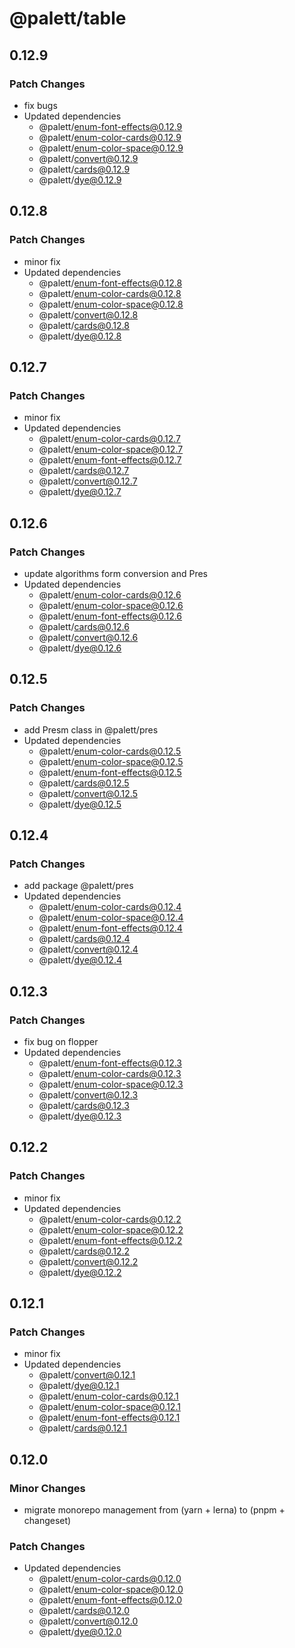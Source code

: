 # @palett/table

## 0.12.9

### Patch Changes

- fix bugs
- Updated dependencies
  - @palett/enum-font-effects@0.12.9
  - @palett/enum-color-cards@0.12.9
  - @palett/enum-color-space@0.12.9
  - @palett/convert@0.12.9
  - @palett/cards@0.12.9
  - @palett/dye@0.12.9

## 0.12.8

### Patch Changes

- minor fix
- Updated dependencies
  - @palett/enum-font-effects@0.12.8
  - @palett/enum-color-cards@0.12.8
  - @palett/enum-color-space@0.12.8
  - @palett/convert@0.12.8
  - @palett/cards@0.12.8
  - @palett/dye@0.12.8

## 0.12.7

### Patch Changes

- minor fix
- Updated dependencies
  - @palett/enum-color-cards@0.12.7
  - @palett/enum-color-space@0.12.7
  - @palett/enum-font-effects@0.12.7
  - @palett/cards@0.12.7
  - @palett/convert@0.12.7
  - @palett/dye@0.12.7

## 0.12.6

### Patch Changes

- update algorithms form conversion and Pres
- Updated dependencies
  - @palett/enum-color-cards@0.12.6
  - @palett/enum-color-space@0.12.6
  - @palett/enum-font-effects@0.12.6
  - @palett/cards@0.12.6
  - @palett/convert@0.12.6
  - @palett/dye@0.12.6

## 0.12.5

### Patch Changes

- add Presm class in @palett/pres
- Updated dependencies
  - @palett/enum-color-cards@0.12.5
  - @palett/enum-color-space@0.12.5
  - @palett/enum-font-effects@0.12.5
  - @palett/cards@0.12.5
  - @palett/convert@0.12.5
  - @palett/dye@0.12.5

## 0.12.4

### Patch Changes

- add package @palett/pres
- Updated dependencies
  - @palett/enum-color-cards@0.12.4
  - @palett/enum-color-space@0.12.4
  - @palett/enum-font-effects@0.12.4
  - @palett/cards@0.12.4
  - @palett/convert@0.12.4
  - @palett/dye@0.12.4

## 0.12.3

### Patch Changes

- fix bug on flopper
- Updated dependencies
  - @palett/enum-font-effects@0.12.3
  - @palett/enum-color-cards@0.12.3
  - @palett/enum-color-space@0.12.3
  - @palett/convert@0.12.3
  - @palett/cards@0.12.3
  - @palett/dye@0.12.3

## 0.12.2

### Patch Changes

- minor fix
- Updated dependencies
  - @palett/enum-color-cards@0.12.2
  - @palett/enum-color-space@0.12.2
  - @palett/enum-font-effects@0.12.2
  - @palett/cards@0.12.2
  - @palett/convert@0.12.2
  - @palett/dye@0.12.2

## 0.12.1

### Patch Changes

- minor fix
- Updated dependencies
  - @palett/convert@0.12.1
  - @palett/dye@0.12.1
  - @palett/enum-color-cards@0.12.1
  - @palett/enum-color-space@0.12.1
  - @palett/enum-font-effects@0.12.1
  - @palett/cards@0.12.1

## 0.12.0

### Minor Changes

- migrate monorepo management from (yarn + lerna) to (pnpm + changeset)

### Patch Changes

- Updated dependencies
  - @palett/enum-color-cards@0.12.0
  - @palett/enum-color-space@0.12.0
  - @palett/enum-font-effects@0.12.0
  - @palett/cards@0.12.0
  - @palett/convert@0.12.0
  - @palett/dye@0.12.0
